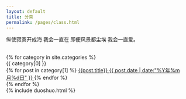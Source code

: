 ```yaml
---
layout: default
title: 分类
permalink: /pages/class.html
---
```

<div class="home">
<p>纵使寂寞开成海 我会一直在 即便风景都尘埃 我会一直爱。</p><br/>
	{% for category in site.categories %} 
	      		<div class="panel panel-primary">
	        			<div class="panel-heading center" id="{{ category[0] }}" name="{{ category[0] }}">{{ category[0] }}</div>
			              {% for post in category[1] %}
			                 <a  href='{{ post.url }}'  class="list-group-item clearfix pjaxlink">
				            {{post.title}}
				            <span class="badge">{{ post.date | date:"%Y年%m月%d日" }}</span>
				     </a>
			               {% endfor %}
			</div>
	{% endfor %}
	
</div>

<div>
{% include duoshuo.html %}
</div>